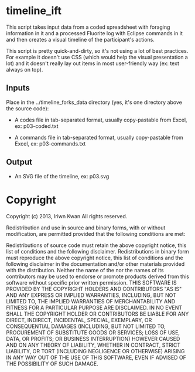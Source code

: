 timeline_ift
=============

This script takes input data from a coded spreadsheet with
foraging information in it and a processed Fluorite log with
Eclipse commands in it and then creates a visual timeline
of the participant's actions.

This script is pretty quick-and-dirty, so it's not using a lot
of best practices. For example it doesn't use CSS (which would
help the visual presentation a lot) and it doesn't really lay
out items in most user-friendly way (ex: text always on top).

Inputs
---

Place in the ../timeline_forks_data directory (yes, it's
one directory above the source code):

- A codes file in tab-separated format, usually
copy-pastable from Excel, ex: p03-coded.txt

- A commands file in tab-separated format, usually
copy-pastable from Excel, ex: p03-commands.txt

Output
---

- An SVG file of the timeline, ex: p03.svg

Copyright
===

Copyright (c) 2013, Iriwn Kwan All rights reserved.

Redistribution and use in source and binary forms, with or without
modification, are permitted provided that the following conditions are met:

Redistributions of source code must retain the above copyright notice, this
list of conditions and the following disclaimer. Redistributions in binary
form must reproduce the above copyright notice, this list of conditions and
the following disclaimer in the documentation and/or other materials provided
with the distribution. Neither the name of the <ORGANIZATION> nor the names of
its contributors may be used to endorse or promote products derived from this
software without specific prior written permission. THIS SOFTWARE IS PROVIDED
BY THE COPYRIGHT HOLDERS AND CONTRIBUTORS "AS IS" AND ANY EXPRESS OR IMPLIED
WARRANTIES, INCLUDING, BUT NOT LIMITED TO, THE IMPLIED WARRANTIES OF
MERCHANTABILITY AND FITNESS FOR A PARTICULAR PURPOSE ARE DISCLAIMED. IN NO
EVENT SHALL THE COPYRIGHT HOLDER OR CONTRIBUTORS BE LIABLE FOR ANY DIRECT,
INDIRECT, INCIDENTAL, SPECIAL, EXEMPLARY, OR CONSEQUENTIAL DAMAGES (INCLUDING,
BUT NOT LIMITED TO, PROCUREMENT OF SUBSTITUTE GOODS OR SERVICES; LOSS OF USE,
DATA, OR PROFITS; OR BUSINESS INTERRUPTION) HOWEVER CAUSED AND ON ANY THEORY
OF LIABILITY, WHETHER IN CONTRACT, STRICT LIABILITY, OR TORT (INCLUDING
NEGLIGENCE OR OTHERWISE) ARISING IN ANY WAY OUT OF THE USE OF THIS SOFTWARE,
EVEN IF ADVISED OF THE POSSIBILITY OF SUCH DAMAGE.

